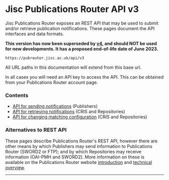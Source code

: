 # Jisc Publications Router API v3

Jisc Publications Router exposes an REST API that may be used to submit and/or retrieve publication notifications. These pages document the API interfaces and data formats.

**This version has now been superseded by [v4](../v4/README.md), and should NOT be used for new developments.  It has a proposed end-of-life date of June 2023.**

    https://pubrouter.jisc.ac.uk/api/v3

All URL paths in this documentation will extend from this base url.

In all cases you will need an API key to access the API.  This can be obtained from your Publications Router account page.

### Contents ###

* [API for sending notifications](./Send.md) (Publishers)
* [API for retrieving notifications](./Retrieve.md) (CRIS and Repositories)
* [API for changing matching configuration](./Config.md) (CRIS and Repositories)

### Alternatives to REST API ###

These pages describe Publications Router's REST API, however there are other means by which Publishers may send information to Publications Router (SWORD2 or FTP); and by which Repositories may receive information (OAI-PMH and SWORD2).  More information on these is available on the  Publications Router website [introduction](https://pubrouter.jisc.ac.uk/about/) and [technical overview](https://pubrouter.jisc.ac.uk/about/resources/).

---
